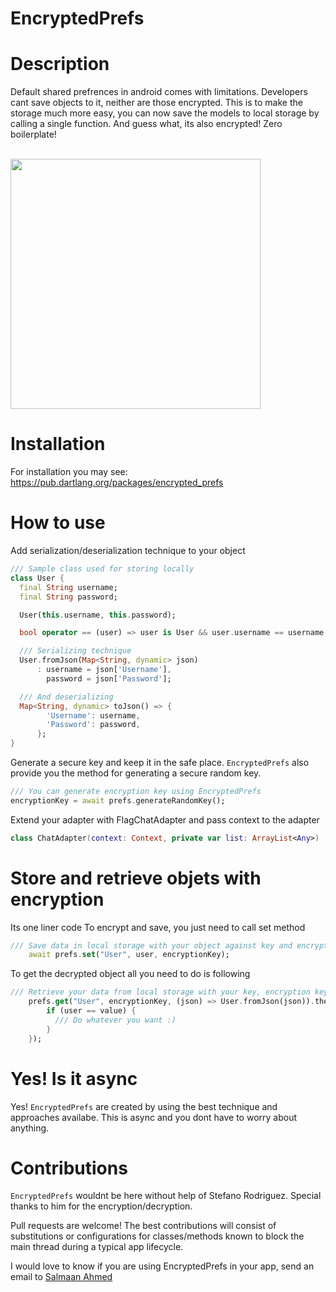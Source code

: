 # EncryptedPrefs

# Description
Default shared prefrences in android comes with limitations.
Developers cant save objects to it, neither are those encrypted.
This is to make the storage much more easy, you can now save the models to local storage by calling a single function.
And guess what, its also encrypted!
Zero boilerplate!

<br>
<img height="400" src="https://raw.githubusercontent.com/salmaanahmed/encryptedPrefs/master/screenshots/demo.gif" />
<br>

# Installation
For installation you may see: https://pub.dartlang.org/packages/encrypted_prefs

# How to use

Add serialization/deserialization technique to your object
```dart
/// Sample class used for storing locally
class User {
  final String username;
  final String password;

  User(this.username, this.password);

  bool operator == (user) => user is User && user.username == username && user.password == password;

  /// Serializing technique
  User.fromJson(Map<String, dynamic> json)
      : username = json['Username'],
        password = json['Password'];

  /// And deserializing
  Map<String, dynamic> toJson() => {
        'Username': username,
        'Password': password,
      };
}
```

Generate a secure key and keep it in the safe place.
```EncryptedPrefs``` also provide you the method for generating a secure random key.
```dart
/// You can generate encryption key using EncryptedPrefs
encryptionKey = await prefs.generateRandomKey();
```

Extend your adapter with FlagChatAdapter and pass context to the adapter
```kotlin
class ChatAdapter(context: Context, private var list: ArrayList<Any>) : FlagChatAdapter(context)
```

# Store and retrieve objets with encryption
Its one liner code
To encrypt and save, you just need to call set method
```dart
/// Save data in local storage with your object against key and encryption key
    await prefs.set("User", user, encryptionKey);
```

To get the decrypted object all you need to do is following
```dart
/// Retrieve your data from local storage with your key, encryption key and the serialization technique you are using
    prefs.get("User", encryptionKey, (json) => User.fromJson(json)).then((value) {
        if (user == value) {
          /// Do whatever you want :)
        }
    });
```

# Yes! Is it async
Yes! ```EncryptedPrefs``` are created by using the best technique and approaches availabe.
This is async and you dont have to worry about anything.

# Contributions
```EncryptedPrefs``` wouldnt be here without help of Stefano Rodriguez. Special thanks to him for the encryption/decryption.

Pull requests are welcome! The best contributions will consist of substitutions or configurations for classes/methods known to block the main thread during a typical app lifecycle.

I would love to know if you are using EncryptedPrefs in your app, send an email to [Salmaan Ahmed](mailto:salmaan.ahmed@hotmail.com)
